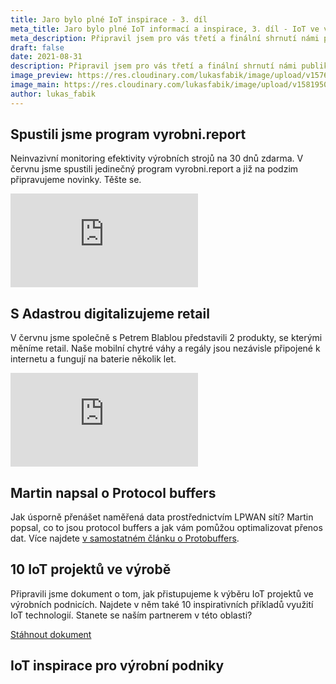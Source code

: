 ```yaml
---
title: Jaro bylo plné IoT inspirace - 3. díl
meta_title: Jaro bylo plné IoT informací a inspirace, 3. díl - IoT ve výrobě, retailu a protobuffers
meta_description: Připravil jsem pro vás třetí a finální shrnutí námi publikovaného obsahu z první poloviny tohoto roku.
draft: false
date: 2021-08-31
description: Připravil jsem pro vás třetí a finální shrnutí námi publikovaného obsahu z první poloviny tohoto roku.
image_preview: https://res.cloudinary.com/lukasfabik/image/upload/v1576055326/blog/bigclown-renamed-hardwario/hardwario.jpg
image_main: https://res.cloudinary.com/lukasfabik/image/upload/v1581950249/blog/wide_placeholder.jpg
author: lukas_fabik
---
```


## Spustili jsme program vyrobni.report

Neinvazivní monitoring efektivity výrobních strojů na 30 dnů zdarma. V červnu jsme spustili jedinečný program vyrobni.report a již na podzim připravujeme novinky. Těšte se.

<div class = "video-container">
<iframe src="https://www.youtube.com/embed/y898_6andq0?modestbranding=1&amp;showinfo=0&amp;rel=0&amp;html5=1&amp;widgetid=2" frameborder="0" allow="accelerometer; autoplay; encrypted-media; gyroscope; picture-in-picture" allowfullscreen></iframe>
</div>
 	 	 
## S Adastrou digitalizujeme retail

V červnu jsme společně s Petrem Blablou představili 2 produkty, se kterými měníme retail. Naše mobilní chytré váhy a regály jsou nezávisle připojené k internetu a fungují na baterie několik let. 

<div class = "video-container">
<iframe src="https://www.youtube.com/embed/UVzk9I8CV6M?modestbranding=1&amp;showinfo=0&amp;rel=0&amp;html5=1&amp;widgetid=2" frameborder="0" allow="accelerometer; autoplay; encrypted-media; gyroscope; picture-in-picture" allowfullscreen></iframe>
</div>

## Martin napsal o Protocol buffers

Jak úsporně přenášet naměřená data prostřednictvím LPWAN sítí? Martin popsal, co to jsou protocol buffers a jak vám pomůžou optimalizovat přenos dat. Více najdete [v samostatném článku o Protobuffers](https://www.hardwario.com/cs/blog/2021-05-12-protobuffers/).

## 10 IoT projektů ve výrobě

Připravili jsme dokument o tom, jak přistupujeme k výběru IoT projektů ve výrobních podnicích. Najdete v něm také 10 inspirativních příkladů využití IoT technologií. Stanete se naším partnerem v této oblasti?

<a href = "#iot-document" class="getPdf font-lnh24 py-15 px-md-50 d-block d-md-inline-block font-weight-bold font-font2 font-white bg-red" id="click-meeting">Stáhnout dokument</a>

<div id = "downloadCaseStudy" class="modal fade bd-example-modal-lg" tabindex="-1" role="dialog" aria-labelledby="myLargeModalLabel" aria-hidden="true">
    <div class="modal-dialog modal-lg modal-dialog-centered">
          <div class="modal-content">
            <div class="modal-body">
              <div class="container-fluid">
                <div class="row justify-content-center">
                  <div class="col-md-10">
                    <h2 class = "font-30 font-md-42 pt-50 pb-50 font-weight-black text-center" data-toggle="modal" data-target=".bd-example-modal-lg">IoT inspirace pro výrobní podniky</h2>
                  </div>
                  <div class="col-md-8 text-center">
                    <script charset="utf-8" type="text/javascript" src="//js.hsforms.net/forms/shell.js"></script>
                    <script>
                      hbspt.forms.create({
                        portalId: "5453210",
                        formId: "639542e0-1147-41f3-afc6-964b8785780e"
                      });
                    </script>
                  </div>
                </div>
              </div>
            </div>
          </div>
        </div>
    </div>

<script type="text/javascript">
  $('.getPdf').click(function(){
    $('#downloadCaseStudy').modal({
      keyboard: false
    })
  });

</script>
